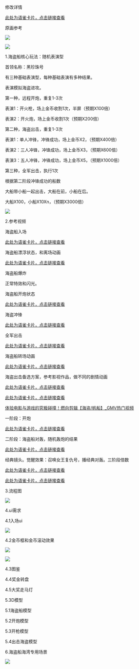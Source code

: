 修改详情

[此处为语雀卡片，点击链接查看](https://www.yuque.com/ttk5k0/manpny/ramq0abeuc4vxiqw#mDTTJ)

原画参考

![](https://cdn.nlark.com/yuque/0/2024/png/43733765/1732069085189-bb52cbf8-5935-473d-91e6-5d63cf08aca2.png)









![](https://cdn.nlark.com/yuque/0/2025/jpeg/49594022/1740738509653-7f75420f-eb7e-4d6a-8316-da9fa15152d8.jpeg)



















1.海盗船核心玩法：随机表演型

首领名称：黑珍珠号

有三种基础表演型，每种基础表演有多种结果。

表演模拟海盗进攻。

第一种，远程开炮，重复1-3次

表演1：开火枪，场上金币收割1次，半屏（预期X100倍）

表演2：开火炮，场上金币收割1次（预期X200倍）

第二种，海盗出击，重复1-3次

表演1：单人冲锋，冲锋成功，场上金币X2，（预期X400倍）

表演2：三人冲锋，冲锋成功，场上金币X3，（预期X600倍）

表演3：五人冲锋，冲锋成功，场上金币X5，（预期X1000倍）

第三种，全军出击，执行1次

根据第二阶段冲锋成功的船数

大船带小船一起出击，大船在前，小船在后。

大船X100，小船X10Xn，（预期X3000倍）



![](https://cdn.nlark.com/yuque/0/2024/png/43733765/1730884765674-30c4fe65-dfb2-4257-8e9b-5ec80fb96504.png)



2.参考视频

海盗船入场

[此处为语雀卡片，点击链接查看](https://www.yuque.com/ttk5k0/manpny/ramq0abeuc4vxiqw#RFjQw)

海盗船漂浮状态，和离场动画

[此处为语雀卡片，点击链接查看](https://www.yuque.com/ttk5k0/manpny/ramq0abeuc4vxiqw#fnAWl)

海盗船爆炸

正常特效和闪光。



海盗船开炮状态

[此处为语雀卡片，点击链接查看](https://www.yuque.com/ttk5k0/manpny/ramq0abeuc4vxiqw#pSILw)

海盗冲锋

[此处为语雀卡片，点击链接查看](https://www.yuque.com/ttk5k0/manpny/ramq0abeuc4vxiqw#NVcSR)

全军出击

[此处为语雀卡片，点击链接查看](https://www.yuque.com/ttk5k0/manpny/ramq0abeuc4vxiqw#DkUEi)

海盗船转场动画

[此处为语雀卡片，点击链接查看](https://www.yuque.com/ttk5k0/manpny/ramq0abeuc4vxiqw#cqUMi)





海盗出击备选方案，参考影视作品，做不同的剧情动画

[此处为语雀卡片，点击链接查看](https://www.yuque.com/ttk5k0/manpny/ramq0abeuc4vxiqw#OTgFr)



[此处为语雀卡片，点击链接查看](https://www.yuque.com/ttk5k0/manpny/ramq0abeuc4vxiqw#bkSBA)

[体验电影与游戏的究极碰撞！燃向剪辑【海盗/帆船】_GMV热门视频](https://www.bilibili.com/video/BV1nX4y1P7tU?spm_id_from=333.788.videopod.episodes&vd_source=7fe46229da01a783f194394459e76201)

一阶段：开炮

[此处为语雀卡片，点击链接查看](https://www.yuque.com/ttk5k0/manpny/ramq0abeuc4vxiqw#ldBXp)

二阶段：海盗船对轰，随机轰炮的结果

[此处为语雀卡片，点击链接查看](https://www.yuque.com/ttk5k0/manpny/ramq0abeuc4vxiqw#TqIbf)

经典镜头。觉醒效果：召唤女王复仇号，播经典对轰。三阶段倍数

[此处为语雀卡片，点击链接查看](https://www.yuque.com/ttk5k0/manpny/ramq0abeuc4vxiqw#IJCod)



[此处为语雀卡片，点击链接查看](https://www.yuque.com/ttk5k0/manpny/ramq0abeuc4vxiqw#nr8s4)

3.流程图

![](https://cdn.nlark.com/yuque/0/2024/png/43733765/1730885104588-836e616b-723e-4f11-9653-1974cab17bad.png)



4.ui需求

4.1入场ui

![](https://cdn.nlark.com/yuque/0/2024/png/43733765/1730885261023-cb42f62a-185c-43b6-9608-efa5ec34e0eb.png)

4.2金币框和金币滚动效果

![](https://cdn.nlark.com/yuque/0/2024/png/43733765/1730885311064-d3ee0b40-f3ee-492e-954f-5234951f33bf.png)

![](https://cdn.nlark.com/yuque/0/2024/png/43733765/1730885320039-410933ed-ffda-4b1c-815c-ee26ebeabd37.png)

4.3图鉴

4.4奖金转盘

4.5大奖走马灯



5.3D模型

5.1海盗船模型

5.2开炮模型

5.3开枪模型

5.4出击海盗模型



6.海盗船海湾专用场景

![](https://cdn.nlark.com/yuque/0/2024/png/43733765/1730885509069-fd74c9ee-400b-4d47-84bf-bec3f46fb645.png)























